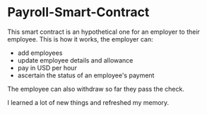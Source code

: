 # Payroll-Smart-Contract

This smart contract is an hypothetical one for an employer to their employee. This is how it works, the employer can:

- add employees
- update employee details and allowance
- pay in USD per hour
- ascertain the status of an employee's payment

The employee can also withdraw so far they pass the check.

I learned a lot of new things and refreshed my memory. 
